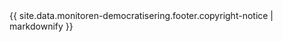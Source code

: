<footer class="s-footer">
    <div class="s-footer__sub">
        {{ site.data.monitoren-democratisering.footer.copyright-notice | markdownify }}
    </div>
</footer>
